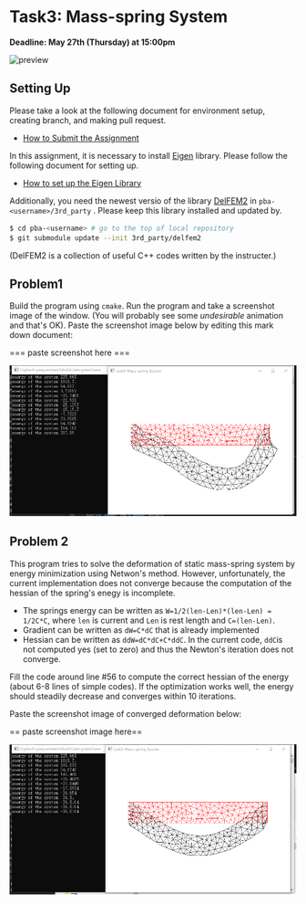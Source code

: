 # Task3: Mass-spring System

**Deadline: May 27th (Thursday) at 15:00pm**

![preview](preview.png)

## Setting Up

Please take a look at the following document for environment setup, creating branch, and making pull request.

- [How to Submit the Assignment](../doc/submit.md)

In this assignment, it is necessary to install [Eigen](https://eigen.tuxfamily.org/index.php?title=Main_Page) library. 
Please follow the following document for setting up.    

- [How to set up the Eigen Library](../doc/setup_eigen.md)  


Additionally, you need the newest versio of the library [DelFEM2](https://github.com/nobuyuki83/delfem2) in `pba-<username>/3rd_party` . Please keep this library installed and updated by. 

```bash
$ cd pba-<username> # go to the top of local repository
$ git submodule update --init 3rd_party/delfem2
```

(DelFEM2 is a collection of useful C++ codes written by the instructer.)



## Problem1

Build the program using `cmake`. Run the program and take a screenshot image of the window. (You will probably see some *undesirable* animation and that's OK). Paste the screenshot image below by editing this mark down document:

=== paste screenshot here ===

![result1](result1.png)



## Problem 2

This program tries to solve the deformation of static mass-spring system by energy minimization using Netwon's method. However, unfortunately, the current implementation does not converge because the computation of the hessian of the spring's enegy is incomplete. 

- The springs energy can be written as `W=1/2(len-Len)*(len-Len) = 1/2C*C`, where `len` is current and `Len` is rest length and `C=(len-Len)`.
- Gradient can be written as `dW=C*dC` that is already implemented
- Hessian can be written as `ddW=dC*dC+C*ddC`. In the current code, `ddC`is not computed yes (set to zero) and thus the Newton's iteration does not converge. 

Fill the code around line #56 to compute the correct hessian of the energy (about 6-8 lines of simple codes). If the optimization works well, the energy should steadily decrease and converges within 10 iterations.

Paste the screenshot image of converged deformation below:

== paste screenshot image here==

![result2](result2.png)







